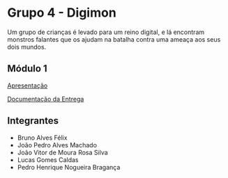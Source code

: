 # Grupo 4 - Digimon

Um grupo de crianças é levado para um reino digital, e lá encontram monstros falantes que os ajudam na batalha contra uma ameaça aos seus dois mundos.

## Módulo 1

[Apresentação](https://unbbr-my.sharepoint.com/personal/212005426_aluno_unb_br/_layouts/15/stream.aspx?id=%2Fpersonal%2F212005426%5Faluno%5Funb%5Fbr%2FDocuments%2FGrava%C3%A7%C3%B5es%2FReuni%C3%A3o%20com%20Bruno%20Alves%20Felix%2D20221128%5F224618%2DGrava%C3%A7%C3%A3o%20de%20Reuni%C3%A3o%2Emp4&ga=1)

[Documentação da Entrega](https://github.com/SBD1/2022.2-Grupo4-Digimon/tree/main/docs/modulo_1)

## Integrantes

- Bruno Alves Félix
- João Pedro Alves Machado
- João Vitor de Moura Rosa Silva
- Lucas Gomes Caldas
- Pedro Henrique Nogueira Bragança
